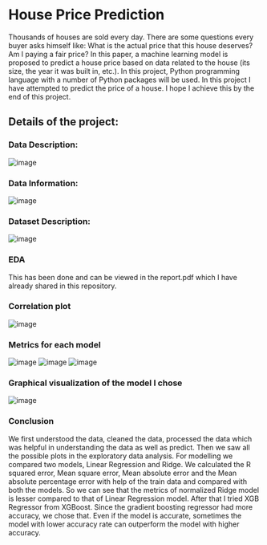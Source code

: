 # House Price Prediction

Thousands of houses are sold every day. There are some questions every buyer asks himself like: What is the actual price that this house deserves? Am I paying a fair price? In this paper, a machine learning model is proposed to predict a house price based on data related to the house (its size, the year it was built in, etc.). In this project, Python programming language with a number of Python packages will be used. In this project I have attempted to predict the price of a house. I hope I achieve this by the end of this project. 

## Details of the project:

### Data Description:

![image](https://user-images.githubusercontent.com/68365712/197681328-b10be27a-ac7e-4945-ae78-430b9e033265.png)

### Data Information:

![image](https://user-images.githubusercontent.com/68365712/197681432-79c20754-97bc-461b-b1d5-0cde8d98a02b.png)

### Dataset Description:

![image](https://user-images.githubusercontent.com/68365712/197681490-2251707b-ec10-4691-a822-b9fe76744f9a.png)

### EDA
This has been done and can be viewed in the report.pdf which I have already shared in this repository.

### Correlation plot

![image](https://user-images.githubusercontent.com/68365712/197681676-f34325af-0b48-428a-a528-0d3590e82d4b.png)


### Metrics for each model

![image](https://user-images.githubusercontent.com/68365712/197681815-42f700e5-c1c7-456c-80e3-1f75425b35fd.png)
![image](https://user-images.githubusercontent.com/68365712/197681837-181573a5-7f49-4e2c-bee8-702e9c786c6e.png)
![image](https://user-images.githubusercontent.com/68365712/197681854-e0130a5c-6479-4e82-9bda-b05de0eb45d5.png)

### Graphical visualization of the model I chose

![image](https://user-images.githubusercontent.com/68365712/197682214-14696901-047b-4d0a-bd29-7ae8df47724f.png)


### Conclusion
We first understood the data, cleaned the data, processed the data which was helpful in understanding the data as well as predict. Then we saw all the possible plots in the exploratory data analysis. For modelling we compared two models, Linear Regression and Ridge. We calculated the R squared error, Mean square error, Mean absolute error and the Mean absolute percentage error with help of the train data and compared with both the models. So we can see that the metrics of normalized Ridge model is lesser compared to that of Linear Regression model. After that I tried XGB Regressor from XGBoost. Since the gradient boosting regressor had more accuracy, we chose that. 
Even if the model is accurate, sometimes the model with lower accuracy rate can outperform the model with higher accuracy.
